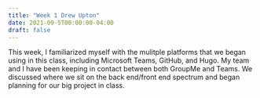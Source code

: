 ```yaml
---
title: "Week 1 Drew Upton"
date: 2021-09-5T00:00:00-04:00
draft: false
---
```


This week, I familiarized myself with the mulitple platforms that we began using in this class, including Microsoft Teams, GitHub, and Hugo. My team and I have been keeping in contact between both GroupMe and Teams. We discussed where we sit on the back end/front end spectrum and began planning for our big project in class.
